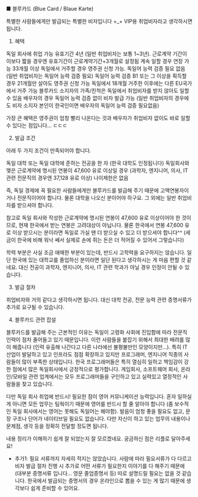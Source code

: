 ■ 블루카드 (Blue Card / Blaue Karte)

​특별한 사람들에게만 발급되는 특별한 비자입니다 +_+ VIP용 취업비자라고 생각하시면 됩니다. 
 
1. 혜택
 
독일 회사에 취업 가능​
유효기간 4년 (일반 취업비자는 보통 1~3년). 근로계약 기간이 이보다 짧을 경우엔 유효기간이 근로계약기간+3개월로 설정됨
계속 일할 경우 연장 가능
33개월 이상 독일에서 거주할 경우 영주권 신청 가능. 독일어 능력 검증 필요 없음 (일반 취업비자는 독일어 능력 검증 필요)
독일어 능력 검증 B1 또는 그 이상을 획득할 경우 21개월만 살아도 영주권 신청 가능 
독일에서 18개월 거주한 이후에는 다른 EU국가에서 거주 가능
블루카드 소지자의 가족/친척은 독일에서 취업비자를 받지 않아도 일할 수 있음
배우자의 경우 독일어 능력 검증 없이 비자 발급 가능 (일반 취업비자의 경우에도 비자 소지자 본인이 한국인이면 배우자의 독일어 능력 검증 필요없음)

가장 큰 혜택은 영주권이 엄청 빨리 나온다는 것과 배우자가 취업비자 없이도 바로 일할 수 있다는 점입니다... ㄷㄷㄷ

2. 발급 조건
 
아래 두 가지 조건이 만족되어야 합니다.
 
독일 대학 또는 독일 대학에 준하는 전공을 한 자 (한국 대학도 인정됩니다)
독일회사와 맺은 근로계약에 명시된 연봉이 47,600 유로 이상일 경우 (과학자, 엔지니어, 의사, IT관련 전문직의 경우엔 37,128 유로 이상) 
나이제한은 없음
 
즉, 독일 경제에 꼭 필요한 사람들에게만 블루카드를 발급해 주기 때문에 고액연봉자이거나 전문직이어야 합니다. 물론 대학을 나오신 분이어야 하구요. 그 외에는 일반 취업비자를 받으셔야 합니다.

참고로 독일 회사와 작성한 근로계약에 명시된 연봉이 47,600 유로 이상이어야 한 것이므로, 현재 한국에서 받는 연봉은 고려대상이 아닙니다. 물론 한국에서 연봉 47,600 유로 이상 받으시는 분이라면 독일로 가실 땐 더 받으실 수 있고 더 받으셔야 합니다^^ (세금이 한국에 비해 워낙 쎄서 실제로 손에 쥐는 돈은 더 적어질 수 있어서 그렇습니다)
 
학력 부분은 사실 조금 애매한 부분이 있는데, 반드시 고학력을 요구하지는 않습니다. 일단 한국에 있는 대학교를 졸업하신 분이라면 일단 된다고 생각하시는 게 마음 편할 것 같네요. 대신 전공이 과학자, 엔지니어, 의사, IT 관련 학과가 아닐 경우 인정이 안될 수 있습니다.
 
3. 발급 절차
 
취업비자와 거의 같다고 생각하시면 됩니다. 대신 대학 전공, 전문 능력 관련 증명서류가 추가로 요구될 수 있습니다.
 
4. 블루카드 관련 잡설
 
블루카드를 발급해 주는 근본적인 이유는 독일이 고령화 사회에 진입함에 따라 전문직 인력이 점차 줄어들고 있기 때문입니다. 이런 사람들을 붙잡기 위해서 최대한 배려를 많이 해줍니다 (인력 유출해 나간다고 다른 나라에선 불평불만인 모양이지만...). 특히 IT 산업이 발달하고 있고 인프라도 점점 확장하고 있지만 프로그래머, 엔지니어 직종의 사람들이 많이 부족한 상태입니다. 한국 프로그래머들은 특히 열심히 일하고 책임감이 강한 점에서 많은 독일회사에서 긍정적으로 평가합니다. 게임회사, 소프트웨어 회사, 온라인/모바일 관련 업계에서는 모두 프로그래머들을 구인하고 있고 실력있고 열정적인 사람들을 찾고 있습니다.
 
다만 독일 회사 취업에 반드시! 필요한 점이 영어 커뮤니케이션 능력입니다. 혼자 일하실 게 아니면 모든 업무는 팀웍이기 때문에 영어를 반드시 할 줄 알아야 합니다  (좀 보수적인 독일 회사에서는 영어는 못해도 독일어는 해야함). 발음이 엄청 좋을 필요도 없고, 문장 구조나 단어가 네이티브일 필요도 없습니다. 다만 자신이 하고 있는 업무의 내용이나 문제점, 생각 등을 정확히 전달할 정도면 됩니다.



내용 정리가 이해하기 쉽게 잘 되었는지 잘 모르겠네요. 궁금하신 점은 리플로 달아주세요! 

+ 추가1: 필요 서류까지 자세히 적지는 않았습니다. 사람에 따라 필요서류가 다 다르고 비자 발급 절차 진행 시 추가로 어떤 서류가 필요한지 이야기를 다 해주기 때문에 (대부분 증명서류 입니다... 영문 졸업증명서 등) 따로 설명드릴 필요는 없을 것 같습니다. 한국에서 발급되는 증명서의 경우 온라인으로 뽑을 수 있는 게 많기 때문에 생각보다 쉽게 준비할 수 있어요.
